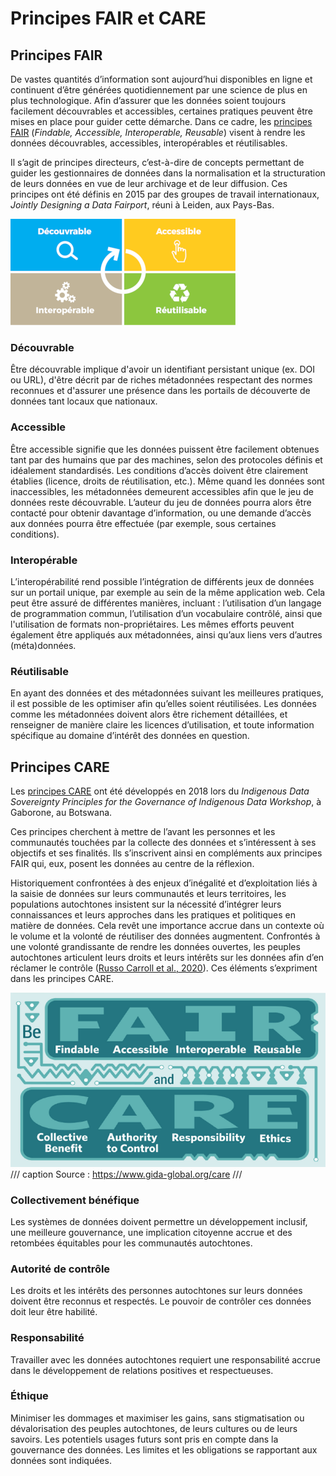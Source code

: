 # Principes FAIR et CARE  

## Principes FAIR

De vastes quantités d’information sont aujourd’hui disponibles en ligne et continuent d’être générées quotidiennement par une science de plus en plus technologique. Afin d’assurer que les données soient toujours facilement découvrables et accessibles, certaines pratiques peuvent être mises en place pour guider cette démarche. Dans ce cadre, les [principes FAIR](https://www.go-fair.org/fair-principles/) (*Findable, Accessible, Interoperable, Reusable*) visent à rendre les données découvrables, accessibles, interopérables et réutilisables.

Il s’agit de principes directeurs, c’est-à-dire de concepts permettant de guider les gestionnaires de données dans la normalisation et la structuration de leurs données en vue de leur archivage et de leur diffusion. Ces principes ont été définis en 2015 par des groupes de travail internationaux, _Jointly Designing a Data Fairport_, réuni à Leiden, aux Pays-Bas.

![Principes FAIR](../assets/images/guide/fair-fr.png)

### Découvrable

Être découvrable implique d'avoir un identifiant persistant unique (ex. DOI ou URL), d'être décrit par de riches métadonnées respectant des normes reconnues et d'assurer une présence dans les portails de découverte de données tant locaux que nationaux.

### Accessible

Être accessible signifie que les données puissent être facilement obtenues tant par des humains que par des machines, selon des protocoles définis et idéalement standardisés. Les conditions d’accès doivent être clairement établies (licence, droits de réutilisation, etc.). Même quand les données sont inaccessibles, les métadonnées demeurent accessibles afin que le jeu de données reste découvrable. L’auteur du jeu de données pourra alors être contacté pour obtenir davantage d’information, ou une demande d’accès aux données pourra être effectuée (par exemple, sous certaines conditions).  

### Interopérable

L’interopérabilité rend possible l’intégration de différents jeux de données sur un portail unique, par exemple au sein de la même application web. Cela peut être assuré de différentes manières, incluant : l’utilisation d’un langage de programmation commun, l’utilisation d’un vocabulaire contrôlé, ainsi que l'utilisation de formats non-propriétaires. Les mêmes efforts peuvent également être appliqués aux métadonnées, ainsi qu’aux liens vers d’autres (méta)données.  

### Réutilisable

En ayant des données et des métadonnées suivant les meilleures pratiques, il est possible de les optimiser afin qu’elles soient réutilisées. Les données comme les métadonnées doivent alors être richement détaillées, et renseigner de manière claire les licences d’utilisation, et toute information spécifique au domaine d’intérêt des données en question.   

## Principes CARE  

Les [principes CARE](https://www.gida-global.org/care) ont été développés en 2018 lors du _Indigenous Data Sovereignty Principles for the Governance of Indigenous Data Workshop_, à Gaborone, au Botswana.

Ces principes cherchent à mettre de l’avant les personnes et les communautés touchées par la collecte des données et s’intéressent à ses objectifs et ses finalités. Ils s’inscrivent ainsi en compléments aux principes FAIR qui, eux, posent les données au centre de la réflexion.

Historiquement confrontées à des enjeux d’inégalité et d’exploitation liés à la saisie de données sur leurs communautés et leurs territoires, les populations autochtones insistent sur la nécessité d’intégrer leurs connaissances et leurs approches dans les pratiques et politiques en matière de données. Cela revêt une importance accrue dans un contexte où le volume et la volonté de réutiliser des données augmentent. Confrontés à une volonté grandissante de rendre les données ouvertes, les peuples autochtones articulent leurs droits et leurs intérêts sur les données afin d’en réclamer le contrôle ([Russo Carroll et al., 2020](https://www.nature.com/articles/s41597-021-00892-0)). Ces éléments s’expriment dans les principes CARE.

![Principes CARE](../assets/images/guide/care.png)  
/// caption
Source : https://www.gida-global.org/care
///

### Collectivement bénéfique

Les systèmes de données doivent permettre un développement inclusif, une meilleure gouvernance, une implication citoyenne accrue et des retombées équitables pour les communautés autochtones.

### Autorité de contrôle

Les droits et les intérêts des personnes autochtones sur leurs données doivent être reconnus et respectés. Le pouvoir de contrôler ces données doit leur être habilité.

### Responsabilité

Travailler avec les données autochtones requiert une responsabilité accrue dans le développement de relations positives et respectueuses.

### Éthique

Minimiser les dommages et maximiser les gains, sans stigmatisation ou dévalorisation des peuples autochtones, de leurs cultures ou de leurs savoirs. Les potentiels usages futurs sont pris en compte dans la gouvernance des données. Les limites et les obligations se rapportant aux données sont indiquées.
